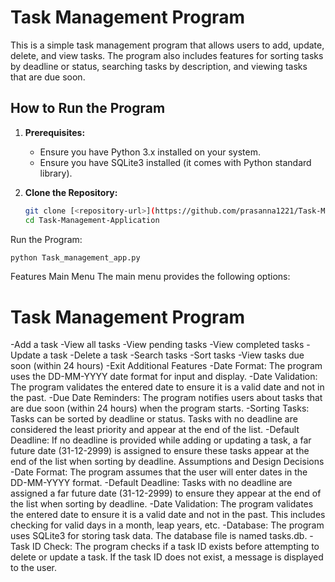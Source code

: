 # Task Management Program

This is a simple task management program that allows users to add, update, delete, and view tasks. The program also includes features for sorting tasks by deadline or status, searching tasks by description, and viewing tasks that are due soon.

## How to Run the Program

1. **Prerequisites:**
   - Ensure you have Python 3.x installed on your system.
   - Ensure you have SQLite3 installed (it comes with Python standard library).

2. **Clone the Repository:**
   ```sh
   git clone [<repository-url>](https://github.com/prasanna1221/Task-Management-Application.git)
   cd Task-Management-Application
   ```

Run the Program:
   ```sh
   python Task_management_app.py
   ```

Features
Main Menu
The main menu provides the following options:
# Task Management Program
-Add a task
-View all tasks
-View pending tasks
-View completed tasks
-Update a task
-Delete a task
-Search tasks
-Sort tasks
-View tasks due soon (within 24 hours)
-Exit
Additional Features
-Date Format: The program uses the DD-MM-YYYY date format for input and display.
-Date Validation: The program validates the entered date to ensure it is a valid date and not in the past.
-Due Date Reminders: The program notifies users about tasks that are due soon (within 24 hours) when the program starts.
-Sorting Tasks: Tasks can be sorted by deadline or status. Tasks with no deadline are considered the least priority and appear at the end of the list.
-Default Deadline: If no deadline is provided while adding or updating a task, a far future date (31-12-2999) is assigned to ensure these tasks appear at the end of the list when sorting by deadline.
Assumptions and Design Decisions
-Date Format: The program assumes that the user will enter dates in the DD-MM-YYYY format.
-Default Deadline: Tasks with no deadline are assigned a far future date (31-12-2999) to ensure they appear at the end of the list when sorting by deadline.
-Date Validation: The program validates the entered date to ensure it is a valid date and not in the past. This includes checking for valid days in a month, leap years, etc.
-Database: The program uses SQLite3 for storing task data. The database file is named tasks.db.
-Task ID Check: The program checks if a task ID exists before attempting to delete or update a task. If the task ID does not exist, a message is displayed to the user.
